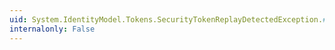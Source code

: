 ```yaml
---
uid: System.IdentityModel.Tokens.SecurityTokenReplayDetectedException.#ctor
internalonly: False
---
```

